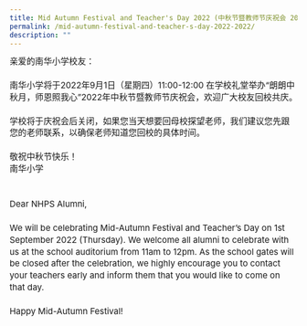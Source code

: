 ```yaml
---
title: Mid Autumn Festival and Teacher's Day 2022 (中秋节暨教师节庆祝会 2022)
permalink: /mid-autumn-festival-and-teacher-s-day-2022-2022/
description: ""
---
```

<div style="line-height: 20.825px; font-size: 14.875px;"><span style="font-weight: normal;">亲爱的南华小学校友：</span>
</div>
<div style="line-height: 20.825px; font-size: 14.875px;"><span style="font-weight: normal;"><br></span>
</div>
<div style="line-height: 20.825px; font-size: 14.875px;"><span style="font-weight: normal;">南华小学将于2022年9月1日（星期四）11:00-12:00 在学校礼堂举办“朗朗中秋月，师恩照我心”2022年中秋节暨教师节庆祝会，欢迎广大校友回校共庆。</span>
</div>
<div style="line-height: 20.825px; font-size: 14.875px;"><span style="font-weight: normal;"><br></span>
</div>
<div style="line-height: 20.825px; font-size: 14.875px;"><span style="font-weight: normal;">学校将于庆祝会后关闭，如果您当天想要回母校探望老师，我们建议您先跟您的老师联系，以确保老师知道您回校的具体时间。</span>
</div>
<div style="line-height: 20.825px; font-size: 14.875px;"><span style="font-weight: normal;"><br></span>
</div>
<div style="line-height: 20.825px; font-size: 14.875px;"><span style="font-weight: normal;">敬祝中秋节快乐！</span>
</div>
<div style="line-height: 20.825px; font-size: 14.875px;"><span style="font-weight: normal;">南华小学</span>
</div>
<div style="line-height: 20.825px; font-size: 14.875px;"><br>
</div>
<div style="line-height: 20.825px; font-size: 14.875px;"><br>
</div>
<div style="line-height: 20.825px; font-size: 14.875px;">Dear NHPS Alumni,
</div>
<div style="line-height: 20.825px; font-size: 14.875px;"><br>
</div>
<div style="line-height: 20.825px; font-size: 14.875px;">We will be celebrating Mid-Autumn Festival and Teacher’s Day on 1st September 2022 (Thursday). We welcome all alumni to celebrate with us at the school auditorium from 11am to 12pm. As the school gates will be closed after the celebration, we highly encourage you to contact your teachers early and inform them that you would like to come on that day.&nbsp;
</div>
<div style="line-height: 20.825px; font-size: 14.875px;"><br>
</div>
<div style="line-height: 20.825px; font-size: 14.875px;">Happy Mid-Autumn Festival!
</div>